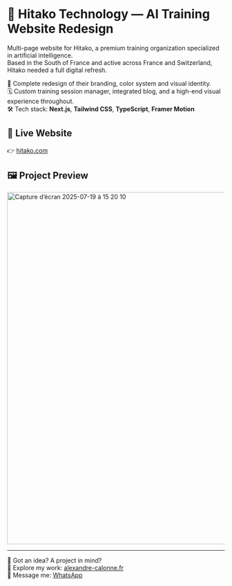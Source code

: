 # 🤖 Hitako Technology — AI Training Website Redesign

Multi-page website for Hitako, a premium training organization specialized in artificial intelligence.  
Based in the South of France and active across France and Switzerland, Hitako needed a full digital refresh.

🎯 Complete redesign of their branding, color system and visual identity.  
🗓️ Custom training session manager, integrated blog, and a high-end visual experience throughout.  
🛠️ Tech stack: **Next.js**, **Tailwind CSS**, **TypeScript**, **Framer Motion**

## 🔗 Live Website  
👉 [hitako.com](https://www.hitako.com/)

## 🖼️ Project Preview  
<img width="1459" height="814" alt="Capture d’écran 2025-07-19 à 15 20 10" src="https://github.com/user-attachments/assets/6ebcdcd9-add2-4994-a627-a9b9ea4c6e5e" />

---

💭 Got an idea? A project in mind?  
🚀 Explore my work: [alexandre-calonne.fr](https://www.alexandre-calonne.fr/)  
📩 Message me: [WhatsApp](https://wa.me/33767284862)
